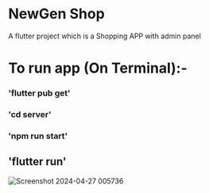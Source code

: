 # NewGen Shop

A flutter project which is a Shopping APP with admin panel 

# To run app (On Terminal):-

### 'flutter pub get'

### 'cd server'

### 'npm run start'

## 'flutter run'

![Screenshot 2024-04-27 005736](https://github.com/arinyadav/NewGenShop/assets/98683112/6e421428-d560-40b7-aab5-e28f792461cb)

